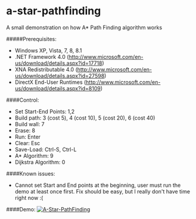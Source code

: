 a-star-pathfinding
==================

A small demonstration on how A* Path Finding algorithm works

#####Prerequisites:
+ Windows XP, Vista, 7, 8, 8.1
+ .NET Framework 4.0 (http://www.microsoft.com/en-us/download/details.aspx?id=17718)
+ XNA Redistributable 4.0 (http://www.microsoft.com/en-us/download/details.aspx?id=27598)
+ DirectX End-User Runtimes (http://www.microsoft.com/en-us/download/details.aspx?id=8109)

####Control:
+ Set Start-End Points: 1,2
+ Build path: 3 (cost 5), 4 (cost 10), 5 (cost 20), 6 (cost 40)
+ Build wall: 7
+ Erase: 8
+ Run: Enter
+ Clear: Esc
+ Save-Load: Ctrl-S, Ctrl-L
+ A* Algorithm: 9
+ Dijkstra Algorithm: 0

####Known issues:
+ Cannot set Start and End points at the beginning, user must run the demo at least once first. Fix should be easy, but I really don't have time right now :(

####Demo:
[![A-Star-PathFinding](http://img.youtube.com/vi/Qy12THJ3hwI/0.jpg)](http://youtu.be/Qy12THJ3hwI)
